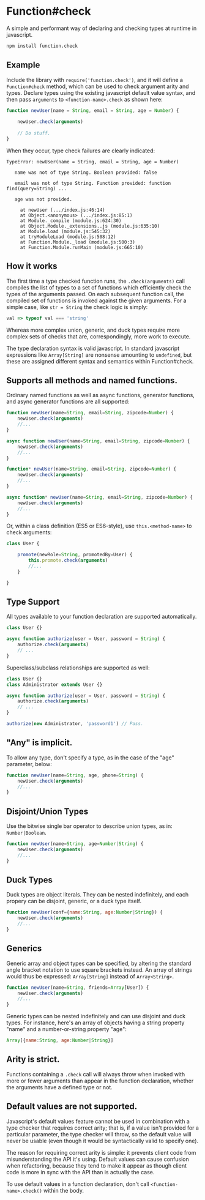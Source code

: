 # Function#check
A simple and performant way of declaring and checking types at runtime in javascript.

```sh
npm install function.check
```

## Example
Include the library with `require('function.check')`, and it will define a `Function#check` method, which can be used to check argument arity and types. Declare types using the existing javascript default value syntax, and then pass `arguments` to `<function-name>.check` as shown here:

```js
function newUser(name = String, email = String, age = Number) {
	
	newUser.check(arguments)
	
	// Do stuff.
}
```

When they occur, type check failures are clearly indicated:

```
TypeError: newUser(name = String, email = String, age = Number)

   name was not of type String. Boolean provided: false

   email was not of type String. Function provided: function find(query=String) ...

   age was not provided.

     at newUser (.../index.js:46:14)
     at Object.<anonymous> (.../index.js:85:1)
     at Module._compile (module.js:624:30)
     at Object.Module._extensions..js (module.js:635:10)
     at Module.load (module.js:545:32)
     at tryModuleLoad (module.js:508:12)
     at Function.Module._load (module.js:500:3)
     at Function.Module.runMain (module.js:665:10)
```

## How it works
The first time a type checked function runs, the `.check(arguments)` call compiles the list of types to a set of functions which efficiently check the types of the arguments passed. On each subsequent function call, the compiled set of functions is invoked against the given arguments. For a simple case, like `str = String` the check logic is simply:

```js
val => typeof val === 'string'
```

Whereas more complex union, generic, and duck types require more complex sets of checks that are, correspondingly, more work to execute.

The type declaration syntax is valid javascript. In standard javascript expressions like `Array[String]` are nonsense amounting to `undefined`, but these are assigned different syntax and semantics within Function#check.

## Supports all methods and named functions.
Ordinary named functions as well as async functions, generator functions, and async generator functions are all supported:

```js
function newUser(name=String, email=String, zipcode=Number) {
	newUser.check(arguments)
	//...
}

async function newUser(name=String, email=String, zipcode=Number) {
	newUser.check(arguments)
	//...
}

function* newUser(name=String, email=String, zipcode=Number) {
	newUser.check(arguments)
	//...
}

async function* newUser(name=String, email=String, zipcode=Number) {
	newUser.check(arguments)
	//...
}
```

Or, within a class definition (ES5 or ES6-style), use `this.<method-name>` to check arguments: 

```js
class User {

	promote(newRole=String, promotedBy=User) {
		this.promote.check(arguments)
		//...
	}

}
```

## Type Support
All types available to your function declaration are supported automatically.

```js
class User {}

async function authorize(user = User, password = String) {
	authorize.check(arguments)
	// ...
}
```

Superclass/subclass relationships are supported as well:

```js
class User {}
class Administrator extends User {}

async function authorize(user = User, password = String) {
	authorize.check(arguments)
	// ...
}

authorize(new Administrator, 'password1') // Pass.
```

## "Any" is implicit.
To allow any type, don't specify a type, as in the case of the "age" parameter, below:

```js
function newUser(name=String, age, phone=String) {
	newUser.check(arguments)
	//...
} 
```

## Disjoint/Union Types
Use the bitwise single bar operator to describe union types, as in: `Number|Boolean`.

```js
function newUser(name=String, age=Number|String) {
	newUser.check(arguments)
	//...
}
```

## Duck Types
Duck types are object literals. They can be nested indefinitely, and each propery can be disjoint, generic, or a duck type itself.

```js
function newUser(conf={name:String, age:Number|String}) {
	newUser.check(arguments)
	//...
}
```

## Generics
Generic array and object types can be specified, by altering the standard angle bracket notation to use square brackets instead. An array of strings would thus be expressed: `Array[String]` instead of `Array<String>`.

```js
function newUser(name=String, friends=Array[User]) {
	newUser.check(arguments)
	//...
}
```

Generic types can be nested indefinitely and can use disjoint and duck types. For instance, here's an array of objects having a string property "name" and a number-or-string property "age":

```js
Array[{name:String, age:Number|String}]
```

## Arity is strict.
Functions containing a `.check` call will always throw when invoked with more or fewer arguments than appear in the function declaration, whether the arguments have a defined type or not.

## Default values are not supported.
Javascript's default values feature cannot be used in combination with a type checker that requires correct arity; that is, if a value isn't provided for a particular parameter, the type checker will throw, so the default value will never be usable (even though it would be syntactically valid to specify one).

The reason for requiring correct arity is simple: it prevents client code from misunderstanding the API it's using. Default values can cause confusion when refactoring, because they tend to make it appear as though client code is more in sync with the API than is actually the case.

To use default values in a function declaration, don't call `<function-name>.check()` within the body.
